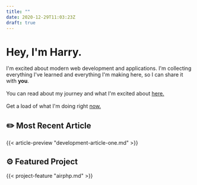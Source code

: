 ```yaml
---
title: ""
date: 2020-12-29T11:03:23Z
draft: true
---
```


# Hey, I'm Harry. 

I'm excited about modern web development and applications. I'm collecting everything I've learned and everything I'm making here, so I can share it with **you**.
\
\
You can read about my journey and what I'm excited about [here.](/about)
\
\
Get a load of what I'm doing right [now.](/now)

## :pencil2: Most Recent Article

{{< article-preview "development-article-one.md" >}}

## :gear: Featured Project

{{< project-feature "airphp.md" >}}